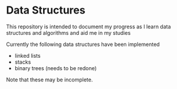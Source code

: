# Data Structures
This repository is intended to document my progress as I learn data structures and algorithms and aid me in my studies

Currently the following data structures have been implemented
- linked lists
- stacks
- binary trees (needs to be redone)

Note that these may be incomplete.